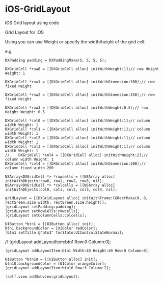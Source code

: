 # iOS-GridLayout
iOS Grid layout using code

Grid Layout for iOS

Using
you can use Weight or specify the width/height of the grid cell.

e.g

    DXPadding padding = DXPaddingMake(5, 5, 5, 5);
    
    DXGridCell *row0 = [[DXGridCell alloc] initWithWeight:1];// row Height Weight: 1
    
    DXGridCell *row1 = [[DXGridCell alloc] initWithDimension:100];// row fixed Height
    
    DXGridCell *row2 = [[DXGridCell alloc] initWithDimension:150];// row fixed Height
    
    DXGridCell *row3 = [[DXGridCell alloc] initWithWeight:0.5];// row Height Weight: 0.5

    DXGridCell *col0 = [[DXGridCell alloc] initWithWeight:1];// column width Weight: 1
    DXGridCell *col1 = [[DXGridCell alloc] initWithWeight:1];// column width Weight: 1
    DXGridCell *col2 = [[DXGridCell alloc] initWithWeight:1];// column width Weight: 1
    DXGridCell *col3 = [[DXGridCell alloc] initWithWeight:1];// column width Weight: 1
    //    DXGridCell *col4 = [[DXGridCell alloc] initWithWeight:2];// column width Weight: 1
    DXGridCell *col4 = [[DXGridCell alloc] initWithDimension:200];// column fixed width 200
    
    NSArray<DXGridCell *> *rowcells = [[NSArray alloc] initWithObjects:row0, row1, row2, row3, nil];
    NSArray<DXGridCell *> *colcells = [[NSArray alloc] initWithObjects:col0, col1, col2, col3, col4, nil];
    
    gridLayout = [[DXGridLayout alloc] initWithFrame:CGRectMake(0, 0, rectSreen.size.width, rectSreen.size.height)];
    [gridLayout setPadding:padding];
    [gridLayout setRowCells:rowcells];
    [gridLayout setColumnCells:colcells];
    
    UIButton *btn1 = [[UIButton alloc] init];
    btn1.backgroundColor = [UIColor redColor];
    [btn1 setTitle:@"btn1" forState:UIControlStateNormal];
//    [gridLayout addLayoutItem:btn1 Row:0 Column:0];

    [gridLayout addLayoutItem:btn1 Width:40 Height:40 Row:0 Column:0];
    
    UIButton *btn10 = [[UIButton alloc] init];
    btn10.backgroundColor = [UIColor orangeColor];
    [gridLayout addLayoutItem:btn10 Row:3 Column:2];
    
    [self.view addSubview:gridLayout];
    
    
    
